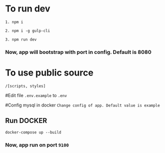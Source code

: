 # To run dev
`1. npm i`

`2. npm i -g gulp-cli`

`3. npm run dev`

### Now, app will bootstrap with port in config. Default is 8080

# To use public source
`/[scripts, styles]`

#Edit file `.env.example` to `.env`

#Config mysql in docker
`Change config of app. Default value is example`

## Run DOCKER
`docker-compose up --build`
### Now, app run on port `9100`
